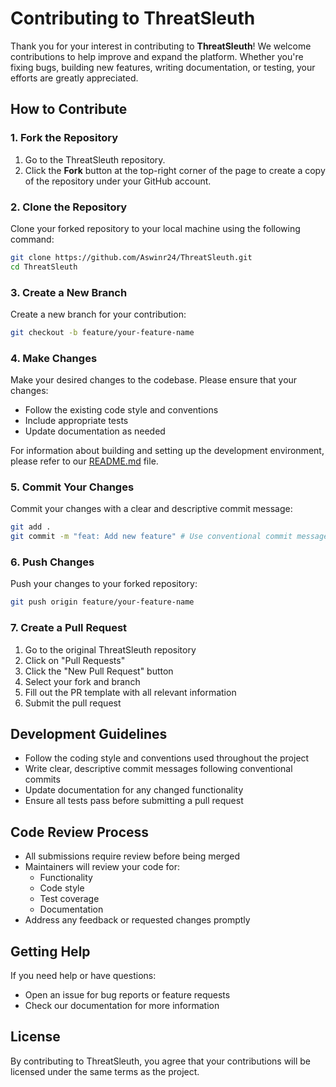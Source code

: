 # Contributing to ThreatSleuth

Thank you for your interest in contributing to **ThreatSleuth**! We welcome contributions to help improve and expand the platform. Whether you're fixing bugs, building new features, writing documentation, or testing, your efforts are greatly appreciated.

## How to Contribute

### 1. Fork the Repository

1. Go to the ThreatSleuth repository.
2. Click the **Fork** button at the top-right corner of the page to create a copy of the repository under your GitHub account.

### 2. Clone the Repository

Clone your forked repository to your local machine using the following command:

```bash
git clone https://github.com/Aswinr24/ThreatSleuth.git
cd ThreatSleuth
```

### 3. Create a New Branch

Create a new branch for your contribution:

```bash
git checkout -b feature/your-feature-name
```

### 4. Make Changes

Make your desired changes to the codebase. Please ensure that your changes:
- Follow the existing code style and conventions
- Include appropriate tests
- Update documentation as needed

For information about building and setting up the development environment, please refer to our [README.md](README.md) file.

### 5. Commit Your Changes

Commit your changes with a clear and descriptive commit message:

```bash
git add .
git commit -m "feat: Add new feature" # Use conventional commit messages
```

### 6. Push Changes

Push your changes to your forked repository:

```bash
git push origin feature/your-feature-name
```

### 7. Create a Pull Request

1. Go to the original ThreatSleuth repository
2. Click on "Pull Requests"
3. Click the "New Pull Request" button
4. Select your fork and branch
5. Fill out the PR template with all relevant information
6. Submit the pull request

## Development Guidelines

- Follow the coding style and conventions used throughout the project
- Write clear, descriptive commit messages following conventional commits
- Update documentation for any changed functionality
- Ensure all tests pass before submitting a pull request

## Code Review Process

- All submissions require review before being merged
- Maintainers will review your code for:
  - Functionality
  - Code style
  - Test coverage
  - Documentation
- Address any feedback or requested changes promptly

## Getting Help

If you need help or have questions:
- Open an issue for bug reports or feature requests
- Check our documentation for more information

## License

By contributing to ThreatSleuth, you agree that your contributions will be licensed under the same terms as the project.
